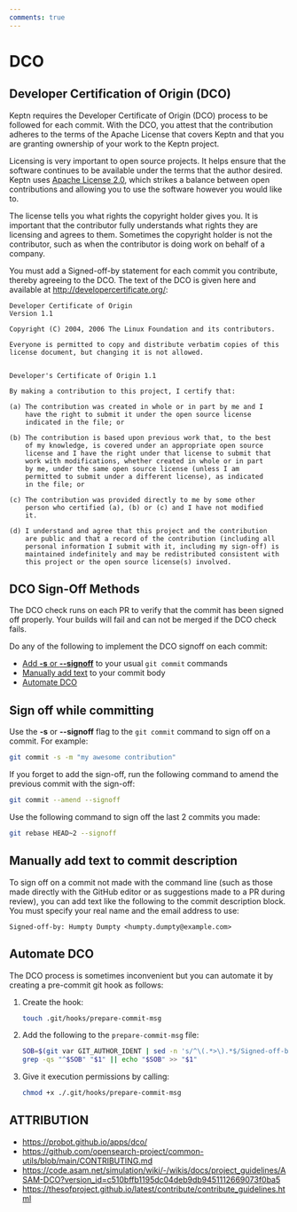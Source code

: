 ```yaml
---
comments: true
---
```


# DCO

## Developer Certification of Origin (DCO)

Keptn requires the Developer Certificate of Origin (DCO) process
to be followed for each commit.
With the DCO, you attest that the contribution adheres
to the terms of the Apache License that covers Keptn
and that you are granting ownership of your work to the Keptn project.

Licensing is very important to open source projects.
It helps ensure that the software continues to be available under the
terms that the author desired.
Keptn uses [Apache License 2.0](https://github.com/keptn/lifecycle-toolkit/blob/main/LICENSE),
which strikes a balance between open contributions
and allowing you to use the software however you would like to.

The license tells you what rights the copyright holder gives you.
It is important that the contributor fully understands
what rights they are licensing and agrees to them.
Sometimes the copyright holder is not the contributor,
such as when the contributor is doing work on behalf of a company.

You must add a Signed-off-by statement for each commit you contribute,
thereby agreeing to the DCO.
The text of the DCO is given here
and available at <http://developercertificate.org/>:

```text
Developer Certificate of Origin
Version 1.1

Copyright (C) 2004, 2006 The Linux Foundation and its contributors.

Everyone is permitted to copy and distribute verbatim copies of this
license document, but changing it is not allowed.


Developer's Certificate of Origin 1.1

By making a contribution to this project, I certify that:

(a) The contribution was created in whole or in part by me and I
    have the right to submit it under the open source license
    indicated in the file; or

(b) The contribution is based upon previous work that, to the best
    of my knowledge, is covered under an appropriate open source
    license and I have the right under that license to submit that
    work with modifications, whether created in whole or in part
    by me, under the same open source license (unless I am
    permitted to submit under a different license), as indicated
    in the file; or

(c) The contribution was provided directly to me by some other
    person who certified (a), (b) or (c) and I have not modified
    it.

(d) I understand and agree that this project and the contribution
    are public and that a record of the contribution (including all
    personal information I submit with it, including my sign-off) is
    maintained indefinitely and may be redistributed consistent with
    this project or the open source license(s) involved.
```

## DCO Sign-Off Methods

The DCO check runs on each PR to verify
that the commit has been signed off properly.
Your builds will fail and can not be merged if the DCO check fails.

Do any of the following
to implement the DCO signoff on each commit:

* [Add **-s** or **--signoff**](#sign-off-while-committing)
  to your usual `git commit` commands
* [Manually add text](#manually-add-text-to-commit-description)
  to your commit body
* [Automate DCO](#automate-dco)

## Sign off while committing

Use the **-s** or **--signoff** flag to the `git commit` command
to sign off on a commit.
For example:

```bash
git commit -s -m "my awesome contribution"
```

If you forget to add the sign-off,
run the following command to amend the previous commit
with the sign-off:

```bash
git commit --amend --signoff
```

Use the following command
to sign off the last 2 commits you made:

```bash
git rebase HEAD~2 --signoff
```

## Manually add text to commit description

To sign off on a commit not made with the command line
(such as those made directly with the GitHub editor
or as suggestions made to a PR during review),
you can add text like the following to the commit description block.
You must specify your real name and the email address to use:

  ```text
  Signed-off-by: Humpty Dumpty <humpty.dumpty@example.com>
  ```

## Automate DCO

The DCO  process is sometimes inconvenient but you can automate it
by creating a pre-commit git hook as follows:

1. Create the hook:

    ``` bash
    touch .git/hooks/prepare-commit-msg
    ```

2. Add the following to the `prepare-commit-msg` file:

    ```bash
    SOB=$(git var GIT_AUTHOR_IDENT | sed -n 's/^\(.*>\).*$/Signed-off-by: \1/p')
    grep -qs "^$SOB" "$1" || echo "$SOB" >> "$1"
    ```

3. Give it execution permissions by calling:

    ```bash
    chmod +x ./.git/hooks/prepare-commit-msg
    ```

## ATTRIBUTION

* <https://probot.github.io/apps/dco/>
* <https://github.com/opensearch-project/common-utils/blob/main/CONTRIBUTING.md>
* <https://code.asam.net/simulation/wiki/-/wikis/docs/project_guidelines/ASAM-DCO?version_id=c510bffb1195dc04deb9db9451112669073f0ba5>
* <https://thesofproject.github.io/latest/contribute/contribute_guidelines.html>
